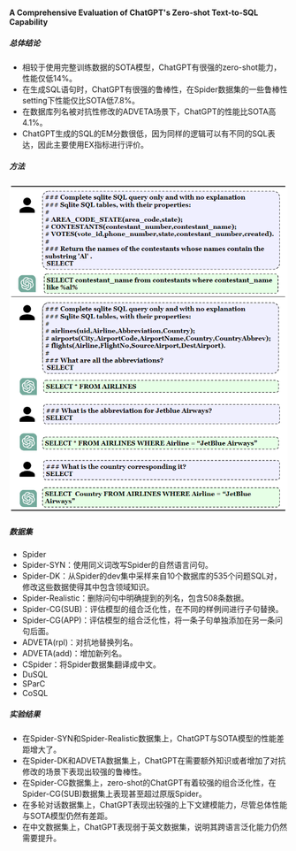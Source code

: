 #### A Comprehensive Evaluation of ChatGPT's Zero-shot Text-to-SQL Capability

##### 总体结论

* 相较于使用完整训练数据的SOTA模型，ChatGPT有很强的zero-shot能力，性能仅低14%。
* 在生成SQL语句时，ChatGPT有很强的鲁棒性，在Spider数据集的一些鲁棒性setting下性能仅比SOTA低7.8%。
* 在数据库列名被对抗性修改的ADVETA场景下，ChatGPT的性能比SOTA高4.1%。
* ChatGPT生成的SQL的EM分数很低，因为同样的逻辑可以有不同的SQL表达，因此主要使用EX指标进行评价。

##### 方法

![prompt](asset/prompt.png)

##### 数据集

* Spider
* Spider-SYN：使用同义词改写Spider的自然语言问句。
* Spider-DK：从Spider的dev集中采样来自10个数据库的535个问题SQL对，修改这些数据使得其中包含领域知识。
* Spider-Realistic：删除问句中明确提到的列名，包含508条数据。
* Spider-CG(SUB)：评估模型的组合泛化性，在不同的样例间进行子句替换。
* Spider-CG(APP)：评估模型的组合泛化性，将一条子句单独添加在另一条问句后面。
* ADVETA(rpl)：对抗地替换列名。
* ADVETA(add)：增加新列名。
* CSpider：将Spider数据集翻译成中文。
* DuSQL
* SParC
* CoSQL

##### 实验结果

* 在Spider-SYN和Spider-Realistic数据集上，ChatGPT与SOTA模型的性能差距增大了。
* 在Spider-DK和ADVETA数据集上，ChatGPT在需要额外知识或者增加了对抗修改的场景下表现出较强的鲁棒性。
* 在Spider-CG数据集上，zero-shot的ChatGPT有着较强的组合泛化性，在Spider-CG(SUB)数据集上表现甚至超过原版Spider。
* 在多轮对话数据集上，ChatGPT表现出较强的上下文建模能力，尽管总体性能与SOTA模型仍然有差距。
* 在中文数据集上，ChatGPT表现弱于英文数据集，说明其跨语言泛化能力仍然需要提升。
